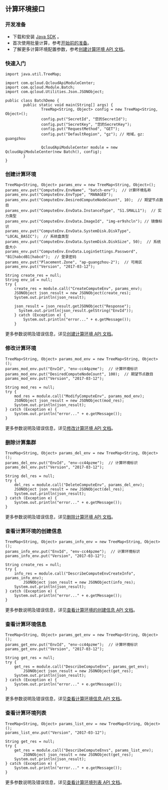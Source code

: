 ## 计算环境接口

### 开发准备
- 下载和安装 [Java SDK](https://cloud.tencent.com/document/sdk/Java) 。
- 首次使用批量计算，参考[开始前的准备](https://cloud.tencent.com/document/product/599/10807)。
- 了解更多计算环境配置参数，参考[创建计算环境 API 文档](https://cloud.tencent.com/document/product/599/12691)。

### 快速入门

```
import java.util.TreeMap;

import com.qcloud.QcloudApiModuleCenter;
import com.qcloud.Module.Batch;
import com.qcloud.Utilities.Json.JSONObject;

public class BatchDemo {
        public static void main(String[] args) {
                TreeMap<String, Object> config = new TreeMap<String, Object>();
                config.put("SecretId", "您的SecretId");
                config.put("SecretKey", "您的SecretKey");
                config.put("RequestMethod", "GET");
                config.put("DefaultRegion", "gz"); // 地域，gz: guangzhou

                QcloudApiModuleCenter module = new QcloudApiModuleCenter(new Batch(), config);
        }
}
```

### 创建计算环境

```
TreeMap<String, Object> params_env = new TreeMap<String, Object>();
params_env.put("ComputeEnv.EnvName", "batch-env");  // 计算环境名称
params_env.put("ComputeEnv.EnvType", "MANAGED");
params_env.put("ComputeEnv.DesiredComputeNodeCount", 10);  // 期望节点数目
params_env.put("ComputeEnv.EnvData.InstanceType", "S1.SMALL1");  // 实力类型
params_env.put("ComputeEnv.EnvData.ImageId", "img-er9shcln"); // 镜像标识
params_env.put("ComputeEnv.EnvData.SystemDisk.DiskType", "LOCAL_BASIC");  // 系统盘类型
params_env.put("ComputeEnv.EnvData.SystemDisk.DiskSize", 50);  // 系统盘大小
params_env.put("ComputeEnv.EnvData.LoginSettings.Password", "B1[habcdB1[habcd");  // 登录密码
params_env.put("Placement.Zone", "ap-guangzhou-2");  // 可用区
params_env.put("Version", "2017-03-12");

String create_res = null;
String env_id = null;
try {
    create_res = module.call("CreateComputeEnv", params_env);
    JSONObject json_result = new JSONObject(create_res);
    System.out.println(json_result);
            
    json_result = json_result.getJSONObject("Response");
	  System.out.println(json_result.getString("EnvId"));
    } catch (Exception e) {
        System.out.println("error..." + e.getMessage());
    }
```
 更多参数说明及错误信息，详见[创建计算环境 API 文档](https://cloud.tencent.com/document/product/599/12691)。
### 修改计算环境

```
TreeMap<String, Object> params_mod_env = new TreeMap<String, Object>();
params_mod_env.put("EnvId", "env-cc44pzme");  // 计算环境标识
params_mod_env.put("DesiredComputeNodeCount", 100);  // 期望节点数目
params_mod_env.put("Version", "2017-03-12");

String mod_res = null;
try {
    mod_res = module.call("ModifyComputeEnv", params_mod_env);
    JSONObject json_result = new JSONObject(mod_res);
    System.out.println(json_result);
} catch (Exception e) {
    System.out.println("error..." + e.getMessage());
}
```
 更多参数说明及错误信息，详见[修改计算环境 API 文档](https://cloud.tencent.com/document/product/599/13637)。
 
 ### 删除计算集群
 
```
TreeMap<String, Object> params_del_env = new TreeMap<String, Object>();
params_del_env.put("EnvId", "env-cc44pzme");  // 计算环境标识
params_del_env.put("Version", "2017-03-12");

String del_res = null;
try {
    del_res = module.call("DeleteComputeEnv", params_del_env);
    JSONObject json_result = new JSONObject(del_res);
    System.out.println(json_result);
} catch (Exception e) {
    System.out.println("error..." + e.getMessage());
}
```
 更多参数说明及错误信息，详见[删除计算环境 API 文档](https://cloud.tencent.com/document/product/599/12692)。
 
 ### 查看计算环境的创建信息
 
```
TreeMap<String, Object> params_info_env = new TreeMap<String, Object>();
params_info_env.put("EnvId", "env-cc44pzme");  // 计算环境标识
params_info_env.put("Version", "2017-03-12");

String create_res = null;
try {
    info_res = module.call("DescribeComputeEnvCreateInfo", params_info_env);
		JSONObject json_result = new JSONObject(info_res);
    System.out.println(json_result);
} catch (Exception e) {
    System.out.println("error..." + e.getMessage());
}
```
 更多参数说明及错误信息，详见[查看计算环境的创建信息 API 文档](https://cloud.tencent.com/document/product/599/14604)。
 
 ### 查看计算环境信息
 
```
TreeMap<String, Object> params_get_env = new TreeMap<String, Object>();
params_get_env.put("EnvId", "env-cc44pzme");  // 计算环境标识
params_get_env.put("Version", "2017-03-12");

String get_res = null;
try {
    get_res = module.call("DescribeComputeEnv", params_get_env);
		JSONObject json_result = new JSONObject(get_res);
    System.out.println(json_result);
} catch (Exception e) {
    System.out.println("error..." + e.getMessage());
}
```
更多参数说明及错误信息，详见[查看计算环境信息 API 文档](https://cloud.tencent.com/document/product/599/12694)。

### 查看计算环境列表

```
TreeMap<String, Object> params_list_env = new TreeMap<String, Object>();
params_list_env.put("Version", "2017-03-12");

String get_res = null;
try {
    get_res = module.call("DescribeComputeEnvs", params_list_env);
		JSONObject json_result = new JSONObject(get_res);
    System.out.println(json_result);
} catch (Exception e) {
    System.out.println("error..." + e.getMessage());
}
```
更多参数说明及错误信息，详见[查看计算环境列表 API 文档](https://cloud.tencent.com/document/product/599/12695)。
